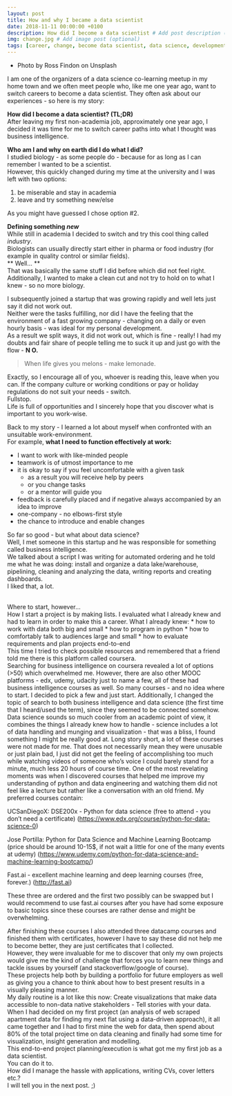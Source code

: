 ```yaml
---
layout: post
title: How and why I became a data scientist
date: 2018-11-11 00:00:00 +0100
description: How did I become a data scientist # Add post description (optional)
img: change.jpg # Add image post (optional)
tags: [career, change, become data scientist, data science, development, academia, industry] # add tag
---
```


- Photo by Ross Findon on Unsplash

I am one of the organizers of a data science co-learning meetup in my home town and we often meet
people who, like me one year ago, want to switch careers to become a data scientist. They often ask about our experiences - so here is my story:

**How did I become a data scientist? (TL;DR)** <br>
After leaving my first non-academia job, approximately one year ago, I decided it was time for me to switch career paths into what I thought was business intelligence.<br>

**Who am I and why on earth did I do what I did?**<br>
I studied biology - as some people do - because for as long as I can remember I wanted to be a scientist. <br>
However, this quickly changed during my time at the university and I was left with two options:
1. be miserable and stay in academia
2. leave and try something new/else

As you might have guessed I chose option #2. <br>

**Defining something _new_**<br>
While still in academia I decided to switch and try this cool thing called _industry_. <br>
Biologists can usually directly start either in pharma or food industry (for example in quality control or similar fields).<br>
** Well... ** <br>
That was basically the same stuff I did before which did not feel right. Additionally, I wanted to make a clean cut and not try to hold on to what I knew - so no more biology. <br>

I subsequently joined a startup that was growing rapidly and well lets just say it did not work out. <br>
Neither were the tasks fulfilling, nor did I have the feeling that the environment of a fast growing company  - changing on a daily or even hourly basis - was ideal for my personal development. <br>
As a result we split ways, it did not work out, which is fine - really! I had my doubts and fair share of people telling me to suck it up and just go with the flow - **N O.** <br>
>When life gives you melons - make lemonade.<br>

Exactly, so I encourage all of you, whoever is reading this, leave when you can. If the company culture or working conditions or pay or holiday regulations do not suit your needs - switch.<br> Fullstop. <br>
Life is full of opportunities and I sincerely hope that you discover what is important to you work-wise.

Back to my story - I learned a lot about myself when confronted with an unsuitable work-environment. <br>
For example, **what I need to function effectively at work:** <br>
* I want to work with like-minded people
* teamwork is of utmost importance to me
* it is okay to say if you feel uncomfortable with a given task
    * as a result you will receive help by peers
    * or you change tasks
    * or a mentor will guide you
* feedback is carefully placed and if negative always accompanied by an idea to improve
* one-company - no elbows-first style
* the chance to introduce and enable changes

So far so good - but what about data science? <br>
Well, I met someone in this startup and he was responsible for something called business intelligence. <br>
We talked about a script I was writing for automated ordering and he told me what he was doing: install and organize a data lake/warehouse, pipelining, cleaning and analyzing the data, writing reports and creating dashboards. 
<br>
I liked that, a lot. <br>

<br>
Where to start, however… <br>
How I start a project is by making lists. I evaluated what I already knew and had to learn in order to make this a career. 
What I already knew:
* how to work with data both big and small
* how to program in python 
* how to comfortably talk to audiences large and small
* how to evaluate requirements and plan projects end-to-end
<br>
This time I tried to check possible resources and remembered that a friend told me there is this platform called coursera.  <br>
Searching for business intelligence on coursera revealed a lot of options (>50) which overwhelmed me. However, there are also other MOOC platforms - edx, udemy, udacity just to name a few, all of these had business intelligence courses as well. 
So many courses - and no idea where to start. I decided to pick a few and just start. Additionally, I changed the topic of search to both business intelligence and data science (the first time that I heard/used the term), since they seemed to be connected somehow. 
Data science sounds so much cooler from an academic point of view, it combines the things I already knew how to handle - science includes a lot of data handling and munging and visualization - that was a bliss, I found something I might be really good at. 
Long story short, a lot of these courses were not made for me. That does not necessarily mean they were unusable or just plain bad, I just did not get the feeling of accomplishing too much while watching videos of someone who’s voice I could barely stand for a minute, much less 20 hours of course time. 
One of the most revelating moments was when I discovered courses that helped me improve my understanding of python and data engineering and watching them did not feel like a lecture but rather like a conversation with an old friend. 
My preferred courses contain: 

UCSanDiegoX: DSE200x - Python for data science (free to attend - you don’t need a certificate)
(https://www.edx.org/course/python-for-data-science-0) 

Jose Portilla: Python for Data Science and Machine Learning Bootcamp (price should be around 10-15$, if not wait a little for one of the many events at udemy)
(https://www.udemy.com/python-for-data-science-and-machine-learning-bootcamp/) 

Fast.ai - excellent machine learning and deep learning courses (free, forever.) 
(http://fast.ai) 

These three are ordered and the first two possibly can be swapped but I would recommend to use fast.ai courses after you have had some exposure to basic topics since these courses are rather dense and might be overwhelming. <br>

After finishing these courses I also attended three datacamp courses and finished them with certificates, however I have to say these did not help me to become better, they are just certificates that I collected. <br>
However, they were invaluable for me to discover that only my own projects would give me the kind of challenge that forces you to learn new things and tackle issues by yourself (and stackoverflow/google of course). <br>
These projects help both by building a portfolio for future employers as well as giving you a chance to think about how to best present results in a visually pleasing manner. <br>
My daily routine is a lot like this now: Create visualizations that make data accessible to non-data native stakeholders - Tell stories with your data. <br>
When I had decided on my first project (an analysis of web scraped apartment data for finding my next flat using a data-driven approach), it all came together and I had to first mine the web for data, then spend about 80% of the total project time on data cleaning and finally had some time for visualization, insight generation and modelling. <br>
This end-to-end project planning/execution is what got me my first job as a data scientist. <br>
You can do it to. <br>
How did I manage the hassle with applications, writing CVs, cover letters etc.? <br>
I will tell you in the next post. ;) <br> 
